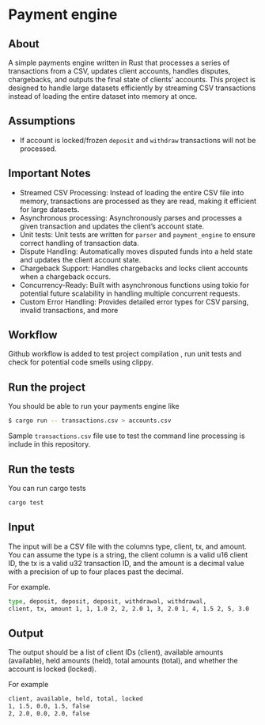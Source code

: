 # Payment engine

## About
A simple payments engine written in Rust that processes a series of transactions from a CSV, updates client accounts, handles disputes, chargebacks, and outputs the final state of clients' accounts. This project is designed to handle large datasets efficiently by streaming CSV transactions instead of loading the entire dataset into memory at once.

## Assumptions
- If account is locked/frozen `deposit` and `withdraw` transactions will not be processed. 

## Important Notes
- Streamed CSV Processing: Instead of loading the entire CSV file into memory, transactions are processed as they are read, making it efficient for large datasets.
- Asynchronous processing: Asynchronously parses and processes a given transaction and updates the client’s account state.
- Unit tests: Unit tests are written for `parser` and `payment_engine` to ensure correct handling of transaction data. 
- Dispute Handling: Automatically moves disputed funds into a held state and updates the client account state.
- Chargeback Support: Handles chargebacks and locks client accounts when a chargeback occurs.
- Concurrency-Ready: Built with asynchronous functions using tokio for potential future scalability in handling multiple concurrent requests.
- Custom Error Handling: Provides detailed error types for CSV parsing, invalid transactions, and more

## Workflow
Github workflow is added to test project compilation , run unit tests and check for potential code smells using clippy.

## Run the project
You should be able to run your payments engine like

```sh
$ cargo run -- transactions.csv > accounts.csv
```
Sample `transactions.csv` file use to test the command line processing is include in this repository.

## Run the tests
You can run cargo tests 

```sh
cargo test
```

## Input

The input will be a CSV file with the columns type, client, tx, and amount. You can assume the type is a string, the client column is a valid u16 client ID, the tx is a valid u32 transaction ID, and the amount is a decimal value with a precision of up to four places past the decimal.

For example.

```sh
type, deposit, deposit, deposit, withdrawal, withdrawal,
client, tx, amount 1, 1, 1.0 2, 2, 2.0 1, 3, 2.0 1, 4, 1.5 2, 5, 3.0
```

## Output
The output should be a list of client IDs (client), available amounts (available), held amounts (held), total amounts (total), and whether the account is locked (locked).

For example

```sh
client, available, held, total, locked
1, 1.5, 0.0, 1.5, false
2, 2.0, 0.0, 2.0, false
```